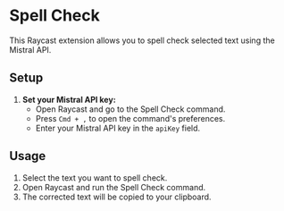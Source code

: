 # Spell Check

This Raycast extension allows you to spell check selected text using the Mistral API.

## Setup

1. **Set your Mistral API key:**
   - Open Raycast and go to the Spell Check command.
   - Press `Cmd + ,` to open the command's preferences.
   - Enter your Mistral API key in the `apiKey` field.

## Usage

1. Select the text you want to spell check.
2. Open Raycast and run the Spell Check command.
3. The corrected text will be copied to your clipboard.